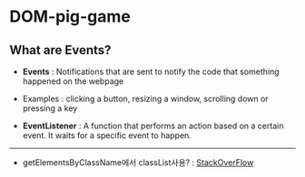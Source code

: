 # DOM-pig-game

## What are Events?
* **Events** : Notifications that are sent to notify the code that something happened on the webpage

* Examples : clicking a button, resizing a window, scrolling down or pressing a key

* **EventListener** : A function that performs an action based on a certain event. It waits for a specific event to happen.

----------------------------------

* getElementsByClassName에서 classList사용? : [StackOverFlow](https://stackoverflow.com/questions/24219702/struggling-with-classlist-add-and-getelementsbyclassname)